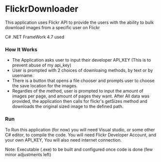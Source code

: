 # FlickrDownloader
This application uses Flickr API to provide the users with the ability to bulk download images from a specific user on Flickr

C# .NET FrameWork 4.7 used
### How It Works
  - The Application asks user to input their developer API_KEY (This is to prevent abuse of my api_key) 
  - User is prompted with 2 choices of downloaing methods, by text or by username.
  - There is a button that opens a file chooser and prompts user to choose the save location for the images.
  - Regardles of the method, user is prompted to input the amount of images per page, and amount of pages they want.
 After All data was provided, the application then calls for flickr's getSizes method and downloads the original sized
 image to the defined path. 
 
 ### Run
  To Run this application (for now) you will need Visual studio, or some other C# editor, to compile the code.
  You will need Flickr Developer Account, and your own API_KEY,
  You will also need internet connection. 
  
  
  Note: Executable (.exe) to be built and configured once code is done (few minor adjustments left)
   
 

